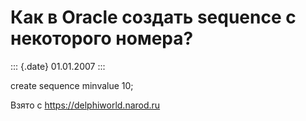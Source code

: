 Как в Oracle создать sequence с некоторого номера?
==================================================

::: {.date}
01.01.2007
:::

create sequence minvalue 10;

Взято с <https://delphiworld.narod.ru>
